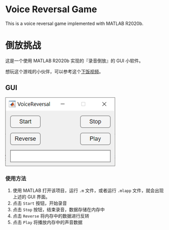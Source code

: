 # Voice Reversal Game

This is a voice reversal game implemented with MATLAB R2020b.

# 倒放挑战

这是一个使用 MATLAB R2020b 实现的『录音倒放』的 GUI 小软件。

想玩这个游戏的小伙伴，可以参考这个[下饭视频](https://www.bilibili.com/video/BV1RJ411z7DX)。

## GUI

![](images/GUI.png)

### 使用方法

1. 使用 MATLAB 打开该项目，运行 `.m` 文件，或者运行 `.mlapp` 文件，就会出现上述的 GUI 界面。
2. 点击 `Start` 按钮，开始录音
3. 点击 `Stop` 按钮，结束录音，数据存储在内存中
4. 点击 `Reverse` 将内存中的数据进行反转
5. 点击 `Play` 将播放内存中的声音数据